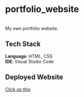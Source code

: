 # portfolio_website
<br>
My own portfolio website.
<br>

<h2>Tech Stack</h2>
  <b>Language</b>: HTML, CSS
<br>
  <b>IDE</b>: Visual Studio Code

<br>
<h2>Deployed Website</h2>
<a href="https://lucent-fudge-61cc21.netlify.app/">Click on this</a>
